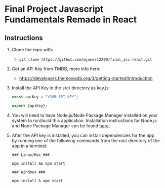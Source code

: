 # Final Project Javascript Fundamentals Remade in React

## Instructions

1. Clone the repo with:
   * `git clone https://github.com/mjones12209/final_acc-react.git`
2. Get an API Key from TMDB, more info here:
   * https://developers.themoviedb.org/3/getting-started/introduction
3. Install the API Key in the src/ directory as key.js:
   ```javascript
   const apiKey = "YOUR_API_KEY";

   export {apiKey};
   ```
4. You will need to have Node.js/Node Package Manager installed on your system to run/build this application. Installation instructions for Node.js and Node Package Manager can be found [here](https://docs.npmjs.com/downloading-and-installing-node-js-and-npm).
5. After the API key is installed, you can install dependencies for the app by running one of the following commands from the root directory of the app in a terminal:
    
    ```
    ### Linux/Mac ###

    npm install && npm start 
    ```
    ```
    ### Windows ###

    npm install & npm start 
    ```
